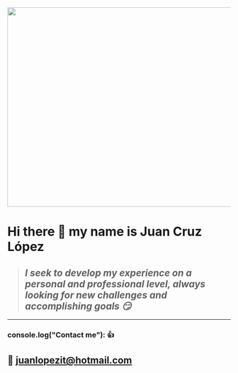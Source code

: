
<img src="https://aleduran.com/wp-content/uploads/lenguajes-programacion-top.gif" width="1200" height="450">

# Hi there 👋 my name is Juan Cruz López
 > ## *I seek to develop my experience on a personal and professional level, always looking for new challenges and accomplishing goals :smirk:*

___

### console.log("Contact me"): :+1:
## :email: <juanlopezit@hotmail.com>

<!--
**juanlopezit/juanlopezit** is a ✨ _special_ ✨ repository because its `README.md` (this file) appears on your GitHub profile.

Here are some ideas to get you started:

- 🔭 I’m currently working on ...
- 🌱 I’m currently learning ...
- 👯 I’m looking to collaborate on ...
- 🤔 I’m looking for help with ...
- 💬 Ask me about ...
- 📫 How to reach me: ...
- 😄 Pronouns: ...
- ⚡ Fun fact: ...
-->
